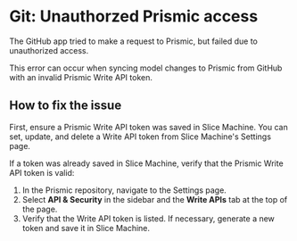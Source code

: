 # Git: Unauthorzed Prismic access

The GitHub app tried to make a request to Prismic, but failed due to unauthorized access.

This error can occur when syncing model changes to Prismic from GitHub with an invalid Prismic Write API token.

## How to fix the issue

First, ensure a Prismic Write API token was saved in Slice Machine. You can set, update, and delete a Write API token from Slice Machine's Settings page.

If a token was already saved in Slice Machine, verify that the Prismic Write API token is valid:

1. In the Prismic repository, navigate to the Settings page.
2. Select **API & Security** in the sidebar and the **Write APIs** tab at the top of the page.
3. Verify that the Write API token is listed. If necessary, generate a new token and save it in Slice Machine.
